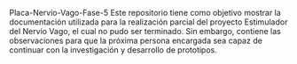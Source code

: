 Placa-Nervio-Vago-Fase-5
Este repositorio tiene como objetivo mostrar la documentación utilizada para la realización parcial del proyecto Estimulador del Nervio Vago, el cual no pudo ser terminado. Sin embargo, contiene las observaciones para que la próxima persona encargada sea capaz de continuar con la investigación y desarrollo de prototipos.
